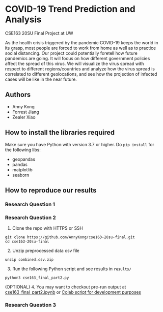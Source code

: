 # COVID-19 Trend Prediction and Analysis 
  CSE163 20SU Final Project at UW

As the health crisis triggered by the pandemic COVID-19 keeps the world in its grasp, most people are forced to work from home as well as to practice social distancing. Our project could potentially foretell how future pandemics are going. It will focus on how different government policies affect the spread of this virus. We will visualize the virus spread with respect to different regions/countries and analyze how the virus spread is correlated to different geolocations, and see how the projection of infected cases will be like in the near future. 
## Authors
- Anny Kong
- Forrest Jiang
- Zealer Xiao

## How to install the libraries required 
Make sure you have Python with version 3.7 or higher. Do `pip install` for the following libs:
- geopandas
- pandas
- matplotlib
- seaborn


## How to reproduce our results
### Research Question 1


### Research Question 2
1. Clone the repo with HTTPS or SSH
```
git clone https://github.com/AnnyKong/cse163-20su-final.git
cd cse163-20su-final
```
2. Unzip preprocessed data csv file
```
unzip combined.csv.zip
```
3. Run the following Python script and see results in `results/`
```
python3 cse163_final_part2.py
```
(OPTIONAL) 4. You may want to checkout pre-run output at [cse163_final_part2.ipynb](cse163_final_part2.ipynb) or [Colab script for development purposes](https://colab.research.google.com/drive/1BXoGeS60R95IVPccp0SnrQYq6nESFs4F?usp=sharing)

### Research Question 3
